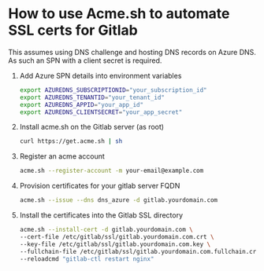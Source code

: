 # How to use Acme.sh to automate SSL certs for Gitlab

This assumes using DNS challenge and hosting DNS records on Azure DNS. As such an SPN with a client secret is required.

1. Add Azure SPN details into environment variables
   ```bash
   export AZUREDNS_SUBSCRIPTIONID="your_subscription_id"
   export AZUREDNS_TENANTID="your_tenant_id"
   export AZUREDNS_APPID="your_app_id"
   export AZUREDNS_CLIENTSECRET="your_app_secret"
   ```
2. Install acme.sh on the Gitlab server (as root)
   ```bash
   curl https://get.acme.sh | sh
   ```

3. Register an acme account
   ```bash
   acme.sh --register-account -m your-email@example.com
   ```

4. Provision certificates for your gitlab server FQDN
   ```bash
   acme.sh --issue --dns dns_azure -d gitlab.yourdomain.com
   ```


5. Install the certificates into the Gitlab SSL directory
   ```bash
   acme.sh --install-cert -d gitlab.yourdomain.com \
   --cert-file /etc/gitlab/ssl/gitlab.yourdomain.com.crt \
   --key-file /etc/gitlab/ssl/gitlab.yourdomain.com.key \
   --fullchain-file /etc/gitlab/ssl/gitlab.yourdomain.com.fullchain.crt \
   --reloadcmd "gitlab-ctl restart nginx"
   ```
